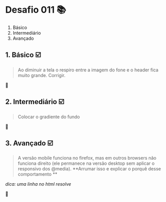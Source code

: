 # Desafio 011 :books:

1. Básico
2. Intermediário 
3. Avançado



## 1. Básico :ballot_box_with_check:
>  Ao diminuir a tela o respiro entre a imagem do fone e o header fica muito grande. Corrigir.


:memo: []()

## 2. Intermediário :ballot_box_with_check:
> Colocar o gradiente do fundo

:memo: []()


## 3. Avançado :ballot_box_with_check:
> A versão mobile funciona no firefox, mas em outros browsers não funciona direito (ele permanece na versão desktop sem aplicar o responsivo dos @media). **Arrumar isso e explicar o porquê desse comportamento **

*dica: uma linha no html resolve*


:memo: []()
